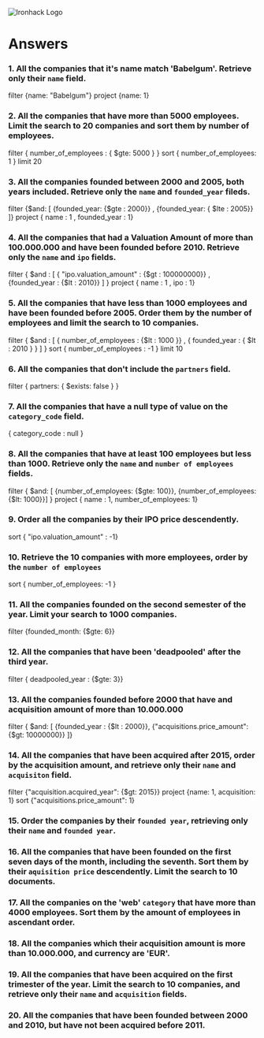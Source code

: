 ![Ironhack Logo](https://i.imgur.com/1QgrNNw.png)

# Answers

### 1. All the companies that it's name match 'Babelgum'. Retrieve only their `name` field.

<!-- Your Code Goes Here -->
filter {name: "Babelgum"}
project {name: 1}


### 2. All the companies that have more than 5000 employees. Limit the search to 20 companies and sort them by **number of employees**.

<!-- Your Code Goes Here -->
filter { number_of_employees :  { $gte: 5000 } }
sort { number_of_employees: 1 }
limit 20

### 3. All the companies founded between 2000 and 2005, both years included. Retrieve only the `name` and `founded_year` fileds.

<!-- Your Code Goes Here -->
filter {$and: [ {founded_year: {$gte : 2000}} , {founded_year: { $lte : 2005}} ]}
project { name : 1 , founded_year : 1}

### 4. All the companies that had a Valuation Amount of more than 100.000.000 and have been founded before 2010. Retrieve only the `name` and `ipo` fields.

<!-- Your Code Goes Here -->
filter { $and : [ { "ipo.valuation_amount" : {$gt : 100000000}} , {founded_year : {$lt : 2010}} ] }
project { name : 1 , ipo : 1}

### 5. All the companies that have less than 1000 employees and have been founded before 2005. Order them by the number of employees and limit the search to 10 companies.

<!-- Your Code Goes Here -->
filter { $and : [ { number_of_employees : {$lt : 1000 }} , { founded_year : { $lt : 2010 } }  ] }
sort { number_of_employees : -1 }
limit 10


### 6. All the companies that don't include the `partners` field.

<!-- Your Code Goes Here -->
filter { partners: { $exists: false } }


### 7. All the companies that have a null type of value on the `category_code` field.

<!-- Your Code Goes Here -->
{ category_code : null }

### 8. All the companies that have at least 100 employees but less than 1000. Retrieve only the `name` and `number of employees` fields.

<!-- Your Code Goes Here -->
filter { $and: [ {number_of_employees: {$gte: 100}}, {number_of_employees: {$lt: 1000}}] }
project { name : 1, number_of_employees: 1}

### 9. Order all the companies by their IPO price descendently.

<!-- Your Code Goes Here -->
sort { "ipo.valuation_amount" : -1} 

### 10. Retrieve the 10 companies with more employees, order by the `number of employees`

<!-- Your Code Goes Here -->
sort { number_of_employees: -1 }


### 11. All the companies founded on the second semester of the year. Limit your search to 1000 companies.

<!-- Your Code Goes Here -->
filter {founded_month: {$gte: 6}}

### 12. All the companies that have been 'deadpooled' after the third year.

<!-- Your Code Goes Here -->
filter  { deadpooled_year : {$gte: 3}}

### 13. All the companies founded before 2000 that have and acquisition amount of more than 10.000.000

<!-- Your Code Goes Here -->
filter { $and: [ {founded_year : {$lt : 2000}}, {"acquisitions.price_amount": {$gt: 10000000}} ]}


### 14. All the companies that have been acquired after 2015, order by the acquisition amount, and retrieve only their `name` and `acquisiton` field.

<!-- Your Code Goes Here -->
filter {"acquisition.acquired_year": {$gt: 2015}}
project {name: 1, acquisition: 1}
sort {"acquisitions.price_amount": 1}



### 15. Order the companies by their `founded year`, retrieving only their `name` and `founded year`.

<!-- Your Code Goes Here -->


### 16. All the companies that have been founded on the first seven days of the month, including the seventh. Sort them by their `aquisition price` descendently. Limit the search to 10 documents.

<!-- Your Code Goes Here -->

### 17. All the companies on the 'web' `category` that have more than 4000 employees. Sort them by the amount of employees in ascendant order.

<!-- Your Code Goes Here -->

### 18. All the companies which their acquisition amount is more than 10.000.000, and currency are 'EUR'.

<!-- Your Code Goes Here -->

### 19. All the companies that have been acquired on the first trimester of the year. Limit the search to 10 companies, and retrieve only their `name` and `acquisition` fields.

<!-- Your Code Goes Here -->

### 20. All the companies that have been founded between 2000 and 2010, but have not been acquired before 2011.

<!-- Your Code Goes Here -->
